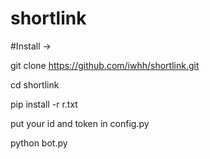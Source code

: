 # shortlink

#Install ->

git clone https://github.com/iwhh/shortlink.git


cd shortlink


pip install -r r.txt


put your id and token in config.py


python bot.py
